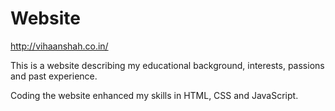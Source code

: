 # Website

http://vihaanshah.co.in/

This is a website describing my educational background, interests, passions and past experience.

Coding the website enhanced my skills in HTML, CSS and JavaScript. 